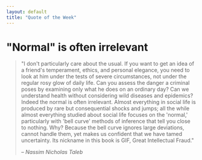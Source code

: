 ```yaml
---
layout: default
title: "Quote of the Week"
---
```


# "Normal" is often irrelevant

> "I don't particularly care about the usual. If you want to get an idea of a friend's temperament, ethics, and personal elegance, you need to look at him under the tests of 
>  severe circumstances, not under the regular rosy glow of daily life. Can you assess the danger a criminal poses by examining only what he does on an ordinary day? Can we
>  understand health without considering wild diseases and epidemics? Indeed the normal is often irrelevant. Almost everything in social life is produced by rare but consequential
>  shocks and jumps; all the while almost everything studied about social life focuses on the 'normal,' particularly with 'bell curve' methods of inference that tell you close to
>  nothing. Why? Because the bell curve ignores large deviations, cannot handle them, yet makes us confident that we have tamed uncertainty. Its nickname in this book is GIF,
>  Great Intellectual Fraud."
> 
> – _Nassim Nicholas Taleb_
